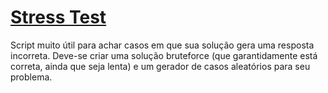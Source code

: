 # [Stress Test](stress.sh)

Script muito útil para achar casos em que sua solução gera uma resposta incorreta.
Deve-se criar uma solução bruteforce (que garantidamente está correta, ainda que seja lenta) e um gerador de casos aleatórios para seu problema.